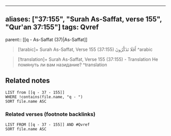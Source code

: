 
---
aliases: ["37:155", "Surah As-Saffat, verse 155", "Qur'an 37:155"]
tags: Qvref
---

parent:: [[q - As-Saffat (37)|As-Saffat]]

> [!arabic]+ Surah As-Saffat, Verse 155 (37:155)
> <span class="quran-arabic">أَفَلَا تَذَكَّرُونَ</span>
^arabic

> [!translation]+ Surah As-Saffat, Verse 155 (37:155) - Translation
> Не помянуть ли вам назидание?
^translation



## Related notes
```dataview
LIST from [[q - 37 - 155]]
WHERE !contains(file.name, "q - ")
SORT file.name ASC
```

### Related verses (footnote backlinks)
```dataview
LIST FROM [[q - 37 - 155]] AND #Qvref
SORT file.name ASC
```


